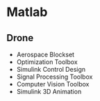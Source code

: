 # Matlab
## Drone
- Aerospace Blockset
- Optimization Toolbox
- Simulink Control Design
- Signal Processing Toolbox
- Computer Vision Toolbox
- Simulink 3D Animation
